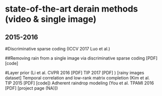 state-of-the-art derain methods (video & single image)
==
2015-2016
--
#Discriminative sparse coding (ICCV 2017 Luo et al.)

##Removing rain from a single image via discriminative sparse coding [PDF] [code]

#Layer prior 
(Li et al. CVPR 2016 [PDF] TIP 2017 [PDF] ) [rainy images dataset]
Temporal correlation and low-rank matrix completion (Kim et al. TIP 2015 [PDF] [code])
Adherent raindrop modeling 
(You et al. TPAMI 2016 [PDF] [project page (NA)])
